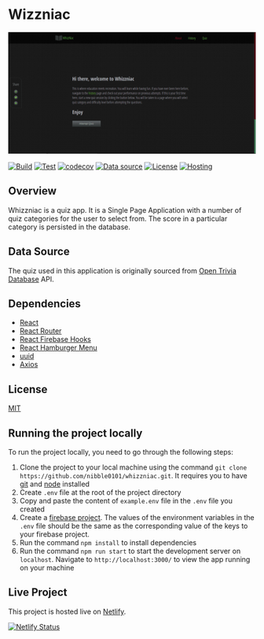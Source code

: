 # Wizzniac

![whizzniac front page](./whizzniac.png)

[![Build](https://github.com/nibble0101/whizzniac/actions/workflows/build.yaml/badge.svg)](https://github.com/nibble0101/whizzniac/actions/workflows/build.yaml)
[![Test](https://github.com/nibble0101/whizzniac/actions/workflows/test.yaml/badge.svg)](https://github.com/nibble0101/whizzniac/actions/workflows/test.yaml)
[![codecov](https://codecov.io/gh/nibble0101/whizzniac/branch/master/graph/badge.svg?token=X93YVLGQ9H)](https://codecov.io/gh/nibble0101/whizzniac)
[![Data source](https://img.shields.io/badge/Powered%20By-Open%20Trivia%20Database%20API-blue)](https://opentdb.com/)
[![License](https://img.shields.io/badge/License-MIT-lightgrey)](https://choosealicense.com/licenses/mit/)
[![Hosting](https://img.shields.io/badge/Hosting-Netlify-informational)](https://www.netlify.com/)

## Overview

Whizzniac is a quiz app. It is a Single Page Application with a number of quiz categories for the user to select from. The score in a particular category is persisted in the database.

## Data Source

The quiz used in this application is originally sourced from [Open Trivia Database](https://opentdb.com/) API.

## Dependencies

- [React](https://reactjs.org/)
- [React Router](https://reactrouter.com/)
- [React Firebase Hooks](https://www.npmjs.com/package/react-firebase-hooks)
- [React Hamburger Menu](https://www.npmjs.com/package/react-hamburger-menu)
- [uuid](https://www.npmjs.com/package/uuid)
- [Axios](https://www.npmjs.com/package/axios)

## License

[MIT](https://choosealicense.com/licenses/mit/)

## Running the project locally

To run the project locally, you need to go through the following steps:

1. Clone the project to your local machine using the command `git clone https://github.com/nibble0101/whizzniac.git`. It requires you to have [git](https://git-scm.com/downloads) and [node](https://nodejs.org/en/) installed
2. Create `.env` file at the root of the project directory
3. Copy and paste the content of `example.env` file in the `.env` file you created
4. Create a [firebase project](https://firebase.google.com/). The values of the environment variables in the `.env` file should be the same as the corresponding value of the keys to your firebase project.
5. Run the command `npm install` to install dependencies
6. Run the command `npm run start` to start the development server on `localhost`. Navigate to `http://localhost:3000/` to view the app running on your machine

## Live Project

This project is hosted live on [Netlify](https://whizzniac.netlify.app/).

[![Netlify Status](https://api.netlify.com/api/v1/badges/69899758-208a-49a3-8b99-05bae9762220/deploy-status)](https://app.netlify.com/sites/whizzniac/deploys)
